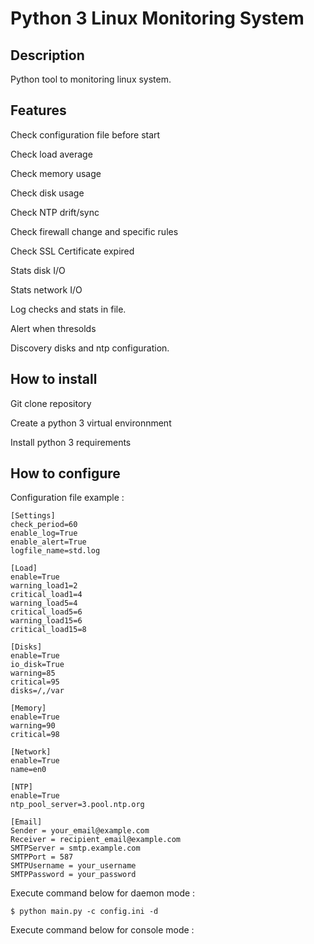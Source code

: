 # Python 3 Linux Monitoring System


## Description

Python tool to monitoring linux system. 

## Features

Check configuration file before start

Check load average

Check memory usage

Check disk usage

Check NTP drift/sync

Check firewall change and specific rules

Check SSL Certificate expired

Stats disk I/O

Stats network I/O

Log checks and stats in file.

Alert when thresolds 

Discovery disks and ntp configuration.


## How to install

Git clone repository

Create a python 3 virtual environnment

Install python 3 requirements

## How to configure

Configuration file example : 
```
[Settings]
check_period=60
enable_log=True
enable_alert=True
logfile_name=std.log

[Load]
enable=True
warning_load1=2
critical_load1=4
warning_load5=4
critical_load5=6
warning_load15=6
critical_load15=8

[Disks]
enable=True
io_disk=True
warning=85
critical=95
disks=/,/var

[Memory]
enable=True
warning=90
critical=98

[Network]
enable=True
name=en0

[NTP]
enable=True
ntp_pool_server=3.pool.ntp.org

[Email]
Sender = your_email@example.com
Receiver = recipient_email@example.com
SMTPServer = smtp.example.com
SMTPPort = 587
SMTPUsername = your_username
SMTPPassword = your_password
```

Execute command below for daemon mode : 
```
$ python main.py -c config.ini -d
```

Execute command below for console mode : 
